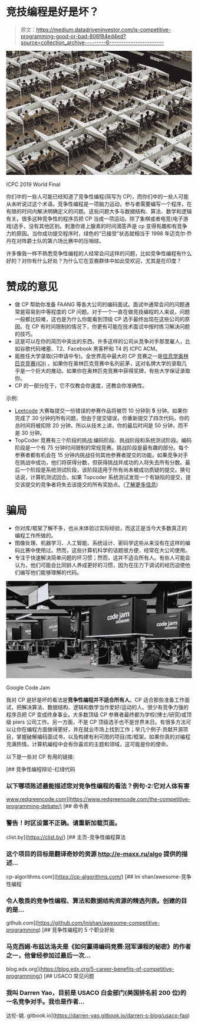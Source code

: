 # 竞技编程是好是坏？

> 原文：<https://medium.datadriveninvestor.com/is-competitive-programming-good-or-bad-806f84ed4ed?source=collection_archive---------6----------------------->

![](img/e8d43a4e53911d7a80ba71ff1d6fd573.png)

ICPC 2019 World Final

你们中的一些人可能已经知道了竞争性编程(简写为 CP)，而你们中的一些人可能从未听说过这个术语。竞争性编程是一项脑力运动，参与者需要编写一个程序，在有限的时间内解决明确定义的问题。这些问题大多与数据结构、算法、数学和逻辑有关。很多这种竞争性的程序员把 CP 当成一项运动。除了象棋或者电竞(电子游戏)选手，没有其他区别。刺激你肾上腺素的时间滴答声是 cp 变得有趣和有竞争力的原因。当你成功提交程序时，绿色的“已接受”状态就相当于 1998 年迈克尔·乔丹在对阵爵士队的第六场比赛中的压哨球。

许多像我一样不熟悉竞争性编程的人经常会问这样的问题，比如竞争性编程有什么好的？对你有什么好处？为什么它在亚裔群体中如此受欢迎，尤其是在印度？

# 赞成的意见

*   做 CP 帮助你准备 FAANG 等各大公司的编码面试。面试中通常会问的问题通常是容易到中等程度的 CP 问题。对于一个一直在做竞技编程的人来说，问题一般都比较难，这也是为什么你能看到顶级 CP 选手最终出现在这些公司的原因。在 CP 有时间限制的情况下，你更有可能在技术面试中按时练习解决问题的技巧。
*   这是可以在你的简历中突出的东西。许多这样的公司从竞争对手那里雇人，比如谷歌代码堵塞、T2、Facebook 黑客杯和 T4 的 ICPC ACM。
*   能胜任大学录取(只申请中专)。全世界高中最大的 CP 竞赛之一是[信息学奥林匹克竞赛(IOI)](https://ioinformatics.org/) 。如果你在奥林匹克竞赛中名列前茅，这对名牌大学的录取几乎是一个巨大的推动。如果你在奥林匹克竞赛中获得奖牌，有些大学保证录取你。
*   CP 的一部分在于，它不仅教会你速度，还教会你准确性。

示例:

*   [Leetcode](https://leetcode.com/contest/) 大赛每提交一份错误的参赛作品将被罚 10 分钟到 **5** 分钟。如果你完成了 30 分钟的所有问题，但由于提交错误，你重新提交了四次代码，你的总时间将被扣除 20 分钟。所以从技术上讲，你的最后时间是 50 分钟，而不是 30 分钟。
*   TopCoder 竞赛有三个阶段的挑战:编码阶段、挑战阶段和系统测试阶段。编码阶段是一个有 75 分钟时间限制的常规竞赛。挑战阶段是最有趣的部分。每个参赛者都有机会在 15 分钟内挑战任何其他参赛者提交的功能。如果竞争对手在挑战中成功，他们将获得分数，但获得挑战并成功的人将失去所有分数。最后一个阶段是系统测试阶段，该阶段适用于所有尚未被成功质疑的提交。换句话说，计算机测试回合。如果 Topcoder 系统测试发现一个有缺陷的提交，提交该提交的竞争者将失去该提交的所有奖励点。([了解更多信息](https://tco20.topcoder.com/competition-overview/algorithm/algorithm-rules))

# 骗局

*   你对库/框架了解不多，也从未体验过实际经验，而这正是当今大多数真正的编程工作所做的。
*   图像处理、机器学习、人工智能、系统设计、密码学这些从来没有在这样的编码比赛中使用过。然而，这些计算机科学的话题很方便，经常在大公司使用。
*   专注于快速解决简单问题的坏习惯；然而，这并不适合所有人。有些人可能会认为，他们可能会比同龄人养成更好的习惯，因为在压力下调试的经历迫使他们编写他们能够理解的代码。

![](img/b4f45ce552bf5d1d1898cade16bb084d.png)

Google Code Jam

我对 CP 是好是坏的看法是**竞争性编程并不适合所有人**。CP 适合那些准备工作面试，把解决算法、数据结构、逻辑和数学当作爱好/运动的人。很少有竞争力强的程序员把 CP 变成终身事业。大多数顶级 CP 参赛者最终都为学校(博士/研究)或顶级 piers 公司工作。另一方面，不是 CP 顶级选手也不是世界末日。有很多方法可以让你在编程方面做得更好，并在就业市场上找到工作；举几个例子:贡献开源项目，掌握破解编码面试书，以及构建有利可图的项目/库/框架。如果你真的对编程充满热情，计算机编程中会有你喜欢的主题和领域，这可能是你的使命。

以下是一些对 CP 有用的链接:

 [## 竞争性编程辩论-红绿代码

### 以下哪项陈述最能描述您对竞争性编程的看法？例句-2:它对人体有害

www.redgreencode.com](https://www.redgreencode.com/the-competitive-programming-debate/)  [## 命令表

### 警告！时区设置不正确。请重新加载页面。

clist.by](https://clist.by/)  [## 主页-竞争性编程算法

### 这个项目的目标是翻译奇妙的资源 http://e-maxx.ru/algo 提供的描述…

cp-algorithms.com](https://cp-algorithms.com/) [](https://github.com/lnishan/awesome-competitive-programming) [## lni shan/awesome-竞争性编程

### 令人敬畏的竞争性编程、算法和数据结构资源的精选列表。创建的目的是…

github.com](https://github.com/lnishan/awesome-competitive-programming) [](https://blog.edx.org/5-career-benefits-of-competitive-programming/) [## 竞争性编程的 5 个职业好处

### 马克西姆·布兹达洛夫是《如何赢得编码竞赛:冠军课程的秘密》的作者之一，他曾经参加过最后一次…

blog.edx.org](https://blog.edx.org/5-career-benefits-of-competitive-programming/) [](https://darren-yao.gitbook.io/darren-s-blog/usaco-faq) [## USACO 常见问题

### 我叫 Darren Yao，目前是 USACO 白金部门(美国排名前 200 位)的一名竞争对手。我也是作者…

达伦-姚. gitbook.io](https://darren-yao.gitbook.io/darren-s-blog/usaco-faq)